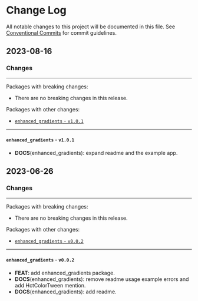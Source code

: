 # Change Log

All notable changes to this project will be documented in this file.
See [Conventional Commits](https://conventionalcommits.org) for commit guidelines.

## 2023-08-16

### Changes

---

Packages with breaking changes:

 - There are no breaking changes in this release.

Packages with other changes:

 - [`enhanced_gradients` - `v1.0.1`](#enhanced_gradients---v101)

---

#### `enhanced_gradients` - `v1.0.1`

 - **DOCS**(enhanced_gradients): expand readme and the example app.


## 2023-06-26

### Changes

---

Packages with breaking changes:

 - There are no breaking changes in this release.

Packages with other changes:

 - [`enhanced_gradients` - `v0.0.2`](#enhanced_gradients---v002)

---

#### `enhanced_gradients` - `v0.0.2`

 - **FEAT**: add enhanced_gradients package.
 - **DOCS**(enhanced_gradients): remove readme usage example errors and add HctColorTween mention.
 - **DOCS**(enhanced_gradients): add readme.

